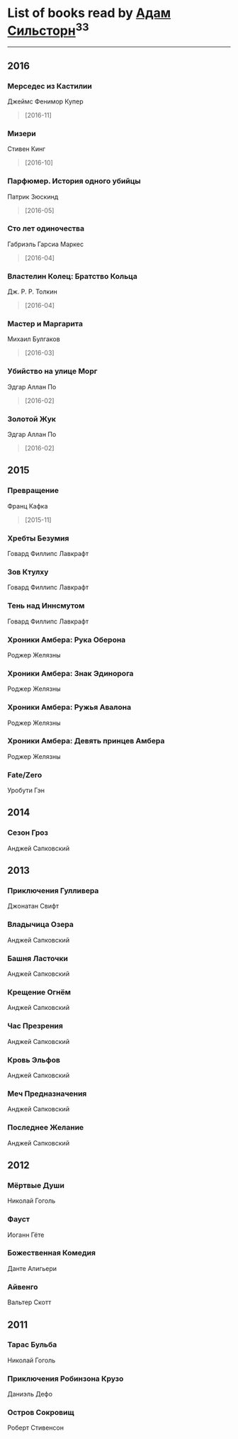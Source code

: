 # List of books read by [Адам Сильсторн](http://vk.com/id253918564)<sup>33</sup>
---

## 2016

### Мерседес из Кастилии
Джеймс Фенимор Купер
> [2016-11] 


### Мизери
Стивен Кинг
> [2016-10] 


### Парфюмер. История одного убийцы
Патрик Зюскинд
> [2016-05] 


### Сто лет одиночества
Габриэль Гарсиа Маркес
> [2016-04] 


### Властелин Колец: Братство Кольца
Дж. Р. Р. Толкин
> [2016-04] 


### Мастер и Маргарита
Михаил Булгаков
> [2016-03] 


### Убийство на улице Морг
Эдгар Аллан По
> [2016-02] 


### Золотой Жук
Эдгар Аллан По
> [2016-02] 



## 2015

### Превращение
Франц Кафка
> [2015-11] 


### Хребты Безумия
Говард Филлипс Лавкрафт


### Зов Ктулху
Говард Филлипс Лавкрафт


### Тень над Иннсмутом
Говард Филлипс Лавкрафт


### Хроники Амбера: Рука Оберона
Роджер Желязны


### Хроники Амбера: Знак Эдинорога
Роджер Желязны


### Хроники Амбера: Ружья Авалона
Роджер Желязны


### Хроники Амбера: Девять принцев Амбера
Роджер Желязны


### Fate/Zero
Уробути Гэн



## 2014

### Сезон Гроз
Анджей Сапковский



## 2013

### Приключения Гулливера
Джонатан Свифт


### Владычица Озера
Анджей Сапковский


### Башня Ласточки
Анджей Сапковский


### Крещение Огнём
Анджей Сапковский


### Час Презрения
Анджей Сапковский


### Кровь Эльфов
Анджей Сапковский


### Меч Предназначения
Анджей Сапковский


### Последнее Желание
Анджей Сапковский



## 2012

### Мёртвые Души
Николай Гоголь


### Фауст
Иоганн Гёте


### Божественная Комедия
Данте Алигьери


### Айвенго
Вальтер Скотт



## 2011

### Тарас Бульба
Николай Гоголь


### Приключения Робинзона Крузо
Даниэль Дефо


### Остров Сокровищ
Роберт Стивенсон



